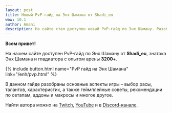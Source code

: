 ```yaml
---    
layout: post
title: Новый PvP-гайд на Энх Шамана от Shadi_eu
wow: 10.1
author: Amani
description: На сайте стал доступен новый PvP-гайд по Энх Шаману. Разобраны основные аспекты игры – выбор расы, талантов, характеристик, а также геймплейные советы, рекомендации по сетапам, аддоны и макросы и многое другое. Автор – Shadi_eu, гладиатор с опытом арены 3200+.
---
```


**Всем привет!**

На нашем сайте доступен PvP-гайд по Энх Шаману от **Shadi_eu**, знатока Энх Шамана и гладиатора с опытом арены **3200**+. 

<p></p>

{% include button.html name="PvP гайд на Энх Шамана" link="/enh/pvp.html" %}  

<p></p>

В данном гайде разобраны основные аспекты игры – выбор расы, талантов, характеристик, а также геймплейные советы, рекомендации по сетапам, аддоны и макросы и многое другое.

Найти автора можно на [Twitch](https://www.twitch.tv/shadi_eu), [YouTube](https://www.youtube.com/@SHADIEU) и в [Discord-канале](https://discord.gg/EtY2PGsjun).



